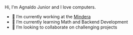 Hi, I'm Agnaldo Junior and I love computers.

- 🔭 I’m currently working at the [Mindera](https://mindera.com/)
- 🌱 I’m currently learning Math and Backend Development
- 👯 I’m looking to collaborate on challenging projects

<!--
**ajnior/ajnior** is a ✨ _special_ ✨ repository because its `README.md` (this file) appears on your GitHub profile.

Here are some ideas to get you started:

- 🔭 I’m currently working on ...
- 🌱 I’m currently learning ...
- 👯 I’m looking to collaborate on ...
- 🤔 I’m looking for help with ...
- 💬 Ask me about ...
- 📫 How to reach me: ...
- 😄 Pronouns: ...
- ⚡ Fun fact: ...
-->
